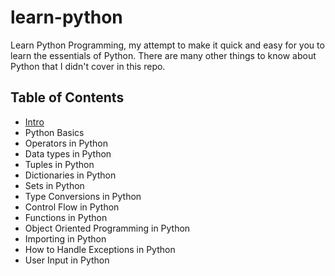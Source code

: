 # learn-python
Learn Python Programming, my attempt to make it quick and easy for you to learn the essentials of Python. There are many other things to know about Python that I didn't cover in this repo.

## Table of Contents
* [Intro](intro.ipynb "Learn Python Programming")
* Python Basics
* Operators in Python
* Data types in Python
* Tuples in Python
* Dictionaries in Python
* Sets in Python
* Type Conversions in Python
* Control Flow in Python
* Functions in Python
* Object Oriented Programming in Python
* Importing in Python
* How to Handle Exceptions in Python
* User Input in Python

